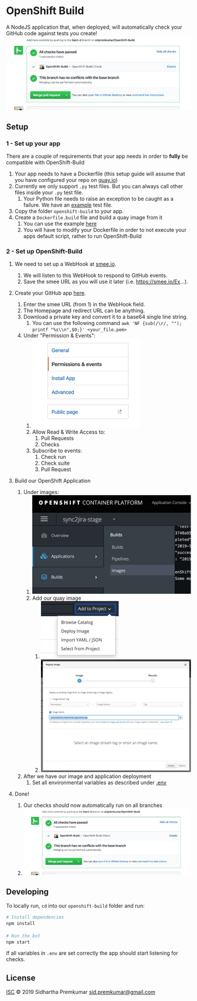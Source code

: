 # OpenShift Build
A NodeJS application that, when deployed, will automatically check your GitHub code against tests *you* create!
![Example](docs/check_example.jpeg)

## Setup

### 1 - Set up your app
There are a couple of requirements that your app needs in order to **fully** be compatible with OpenShift-Build
1. Your app needs to have a Dockerfile (this setup guide will assume that you have configured your repo on [quay.io](quat.io))
2. Currently we only support `.py` test files. But you can always call other files inside your `.py` test file.
    1. Your Python file needs to raise an exception to be caught as a failure. We have an [example](test_data/test.py) test file.
3. Copy the folder `openshift-build` to your app.
4. Create a `Dockerfile.build` file and build a quay image from it
    1. You can use the example [here](Dockerfile.example)
    1. You will have to modify your Dockerfile in order to not execute your apps default script, rather to run OpenShift-Build

### 2 - Set up OpenShift-Build

1. We need to set up a WebHook at [smee.io](https://smee.io/).
    1. We will listen to this WebHook to respond to GitHub events.
    2. Save the smee URL as you will use it later (i.e. https://smee.io/Ex...).

2. Create your GitHub app [here](https://github.com/settings/apps).
    1. Enter the smee URL (from 1) in the WebHook field.
    2. The Homepage and redirect URL can be anything.
    3. Download a private key and convert it to a base64 single line string.
        1. You can use the following command `awk 'NF {sub(/\r/, ""); printf "%s\\n",$0;}' <your_file.pem>`
    4. Under "Permission & Events":
        1. ![GitHub Permission & Events](docs/permission_and_events.jpeg)
        1. Allow Read & Write Access to:
            1. Pull Requests
            1. Checks
        2. Subscribe to events:
            1. Check run
            1. Check suite
            1. Pull Request

3. Build our OpenShift Application
    1. Under images:
        1. ![OpenShift images](docs/openShift_images.jpeg)
        1. Add our quay image
            1. ![Deploy image](docs/openShift_deploy_image.jpeg)
            2. ![Image name](docs/openShift_image_name.jpeg)
    2. After we have our image and application deployment
        1. Set all environmental variables as described under [.env](openshift-build/.env)
4. Done!
    1. Our checks should now automatically run on all branches
    1. ![Check example](docs/check_example.jpeg)


## Developing
To locally run, `cd` into our `openshift-build` folder and run:
```sh
# Install dependencies
npm install

# Run the bot
npm start
```
If all variables in `.env` are set correctly the app should start listening for checks.

## License

[ISC](LICENSE) © 2019 Sidhartha Premkumar <sid.premkumar@gmail.com>
